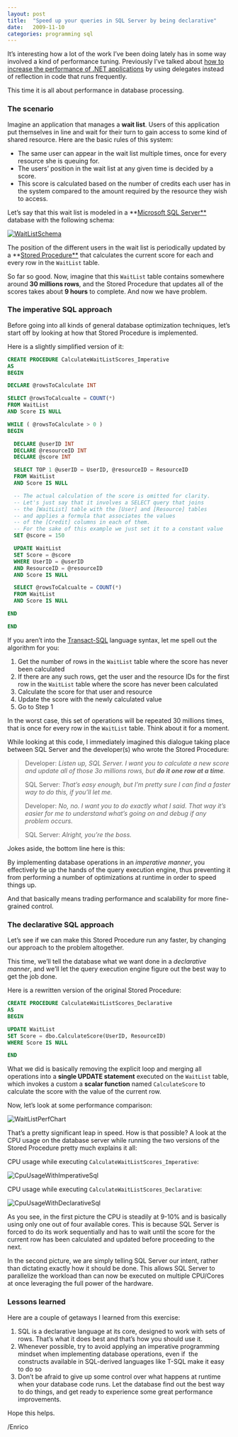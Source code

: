 ```yaml
---
layout: post
title:  "Speed up your queries in SQL Server by being declarative"
date:   2009-11-10
categories: programming sql
---
```


It’s interesting how a lot of the work I’ve been doing lately has in some way involved a kind of performance tuning. Previously I’ve talked about [how to increase the performance of .NET applications][1] by using delegates instead of reflection in code that runs frequently.

This time it is all about performance in database processing.

### The scenario

Imagine an application that manages a **wait list**. Users of this application put themselves in line and wait for their turn to gain access to some kind of shared resource. Here are the basic rules of this system:

  * The same user can appear in the wait list multiple times, once for every resource she is queuing for.
  * The users’ position in the wait list at any given time is decided by a score.
  * This score is calculated based on the number of credits each user has in the system compared to the amount required by the resource they wish to access.

Let’s say that this wait list is modeled in a **[Microsoft SQL Server**][2] database with the following schema:

<a href="http://megakemp.files.wordpress.com/2009/11/waitlistschema1.png">
<img alt="WaitListSchema" src="http://megakemp.files.wordpress.com/2009/11/waitlistschema_thumb1.png?w=500&h=317" class="screenshot-noshadow" />
</a>

The position of the different users in the wait list is periodically updated by a **[Stored Procedure**][4] that calculates the current score for each and every row in the `WaitList` table.

So far so good. Now, imagine that this `WaitList` table contains somewhere around **30 millions rows**, and the Stored Procedure that updates all of the scores takes about **9 hours** to complete. And now we have problem.

### The imperative SQL approach

Before going into all kinds of general database optimization techniques, let’s start off by looking at how that Stored Procedure is implemented.

Here is a slightly simplified version of it:

```sql
CREATE PROCEDURE CalculateWaitListScores_Imperative
AS
BEGIN

DECLARE @rowsToCalculate INT

SELECT @rowsToCalcualte = COUNT(*)
FROM WaitList
AND Score IS NULL

WHILE ( @rowsToCalculate > 0 )
BEGIN

  DECLARE @userID INT
  DECLARE @resourceID INT
  DECLARE @score INT

  SELECT TOP 1 @userID = UserID, @resourceID = ResourceID
  FROM WaitList
  AND Score IS NULL

  -- The actual calculation of the score is omitted for clarity.
  -- Let's just say that it involves a SELECT query that joins
  -- the [WaitList] table with the [User] and [Resource] tables
  -- and applies a formula that associates the values
  -- of the [Credit] columns in each of them.
  -- For the sake of this example we just set it to a constant value
  SET @score = 150

  UPDATE WaitList
  SET Score = @score
  WHERE UserID = @userID
  AND ResourceID = @resourceID
  AND Score IS NULL

  SELECT @rowsToCalcualte = COUNT(*)
  FROM WaitList
  AND Score IS NULL

END

END
```

If you aren’t into the [Transact-SQL][5] language syntax, let me spell out the algorithm for you:

  1. Get the number of rows in the `WaitList` table where the score has never been calculated
  2. If there are any such rows, get the user and the resource IDs for the first row in the `WaitList` table where the score has never been calculated
  3. Calculate the score for that user and resource
  4. Update the score with the newly calculated value
  5. Go to Step 1

In the worst case, this set of operations will be repeated 30 millions times, that is once for every row in the `WaitList` table. Think about it for a moment.

While looking at this code, I immediately imagined this dialogue taking place between SQL Server and the developer(s) who wrote the Stored Procedure:

> Developer: _Listen up, SQL Server. I want you to calculate a new score and update all of those 3o millions rows, but **do it one row at a time**._
>
> SQL Server: _That’s easy enough, but I’m pretty sure I can find a faster way to do this, if you’ll let me._
>
> Developer: _No, no. I want you to do exactly what I said. That way it’s easier for me to understand what’s going on and debug if any problem occurs._
>
> SQL Server: _Alright, you’re the boss._

Jokes aside, the bottom line here is this:

<div class="note info">
<p>
By implementing database operations in an <em>imperative manner</em>, you effectively tie up the hands of the query execution engine, thus preventing it from performing a number of optimizations at runtime in order to speed things up.
</p>
</div>

And that basically means trading performance and scalability for more fine-grained control.

### The declarative SQL approach

Let’s see if we can make this Stored Procedure run any faster, by changing our approach to the problem altogether.

<div class="note">
<p>
This time, we’ll tell the database what we want done in a <em>declarative manner</em>, and we’ll let the query execution engine figure out the best way to get the job done.
</p>
</div>

Here is a rewritten version of the original Stored Procedure:

```sql
CREATE PROCEDURE CalculateWaitListScores_Declarative
AS
BEGIN

UPDATE WaitList
SET Score = dbo.CalculateScore(UserID, ResourceID)
WHERE Score IS NULL

END
```

What we did is basically removing the explicit loop and merging all operations into a **single UPDATE statement** executed on the `WaitList` table, which invokes a custom a **scalar function** named `CalculateScore` to calculate the score with the value of the current row.

Now, let’s look at some performance comparison:

<img alt="WaitListPerfChart" src="http://megakemp.files.wordpress.com/2009/11/waitlistperfchart.png?w=499&h=323" class="screenshot-noshadow" />

That’s a pretty significant leap in speed. How is that possible? A look at the CPU usage on the database server while running the two versions of the Stored Procedure pretty much explains it all:

CPU usage while executing `CalculateWaitListScores_Imperative`:

<img alt="CpuUsageWithImperativeSql" src="http://megakemp.files.wordpress.com/2009/11/cpuusagewithimperativesql.png?w=504&h=129" class="screenshot-noshadow" />

CPU usage while executing `CalculateWaitListScores_Declarative`:

<img alt="CpuUsageWithDeclarativeSql" src="http://megakemp.files.wordpress.com/2009/11/cpuusagewithdeclarativesql.png?w=504&h=129" class="screenshot-noshadow" />

As you see, in the first picture the CPU is steadily at 9-10% and is basically using only one out of four available cores. This is because SQL Server is forced to do its work sequentially and has to wait until the score for the current row has been calculated and updated before proceeding to the next.

In the second picture, we are simply telling SQL Server our intent, rather than dictating exactly how it should be done. This allows SQL Server to parallelize the workload than can now be executed on multiple CPU/Cores at once leveraging the full power of the hardware.

### Lessons learned

Here are a couple of getaways I learned from this exercise:

  1. SQL is a declarative language at its core, designed to work with sets of rows. That’s what it does best and that’s how you should use it.
  2. Whenever possible, try to avoid applying an imperative programming mindset when implementing database operations, even if  the constructs available in SQL-derived languages like T-SQL make it easy to do so
  3. Don’t be afraid to give up some control over what happens at runtime when your database code runs. Let the database find out the best way to do things, and get ready to experience some great performance improvements.

Hope this helps.

/Enrico

[1]: http://megakemp.com/2009/09/04/improving-performance-with-generic-delegates-in-net/
[2]: http://www.microsoft.com/sqlserver/2008/en/us/default.aspx
[4]: http://en.wikipedia.org/wiki/Stored_procedure
[5]: http://en.wikipedia.org/wiki/Transact-SQL
